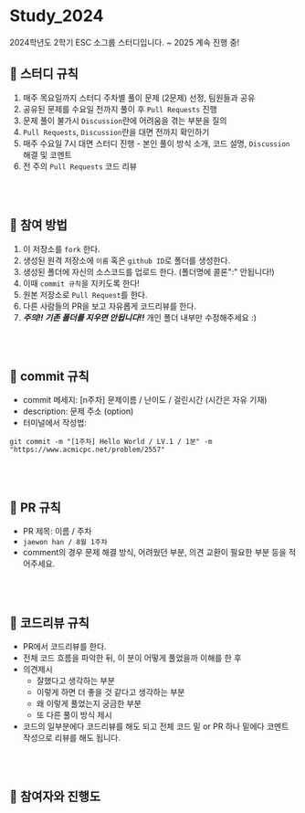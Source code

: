 # Study_2024

2024학년도 2학기 ESC 소그룹 스터디입니다.
~ 2025 계속 진행 중!

## 📌 스터디 규칙

1. 매주 목요일까지 스터디 주차별 풀이 문제 (2문제) 선정, 팀원들과 공유
2. 공유된 문제를 수요일 전까지 풀이 후 `Pull Requests` 진행
3. 문제 풀이 불가시 `Discussion`란에 어려움을 겪는 부분을 질의
4. `Pull Requests`, `Discussion`란을 대면 전까지 확인하기
5. 매주 수요일 7시 대면 스터디 진행 - 본인 풀이 방식 소개, 코드 설명, `Discussion` 해결 및 코멘트
6. 전 주의 `Pull Requests` 코드 리뷰

<br />
<br />

## 📌 참여 방법
1. 이 저장소를 `fork` 한다.
2. 생성된 원격 저장소에 `이름` 혹은 `github ID`로 폴더를 생성한다.
3. 생성된 폴더에 자신의 소스코드를 업로드 한다. (폴더명에 콜론":" 안됩니다!)
4. 이때 `commit 규칙`을 지키도록 한다!
5. 원본 저장소로 `Pull Request`를 한다.
6. 다른 사람들의 PR을 보고 자유롭게 코드리뷰를 한다.
7. ***주의!! 기존 폴더를 지우면 안됩니다!!*** 개인 폴더 내부만 수정해주세요 :)

<br />
<br />

## 📌 commit 규칙
- commit 메세지: [n주차] 문제이름 / 난이도 / 걸린시간 (시간은 자유 기재)
- description: 문제 주소 (option)
- 터미널에서 작성법: 
```
git commit -m "[1주차] Hello World / LV.1 / 1분" -m "https://www.acmicpc.net/problem/2557"
```

<br />
<br />

## 📌 PR 규칙
- PR 제목: 이름 / 주차
-  ```jaewon han / 8월 1주차```
-  comment의 경우 문제 해결 방식, 어려웠던 부분, 의견 교환이 필요한 부분 등을 적어주세요.

<br />
<br />

## 📌 코드리뷰 규칙
- PR에서 코드리뷰를 한다.
- 전체 코드 흐름을 파악한 뒤, 이 분이 어떻게 풀었을까 이해를 한 후 
- 의견제시
  -   잘했다고 생각하는 부분
  -   이렇게 하면 더 좋을 것 같다고 생각하는 부분
  -   왜 이렇게 풀었는지 궁금한 부분
  -   또 다른 풀이 방식 제시
- 코드의 일부분에다 코드리뷰를 해도 되고 전체 코드 밑 or PR 하나 밑에다 코멘트 작성으로 리뷰를 해도 됩니다.

<br />
<br />

## 📌 참여자와 진행도
